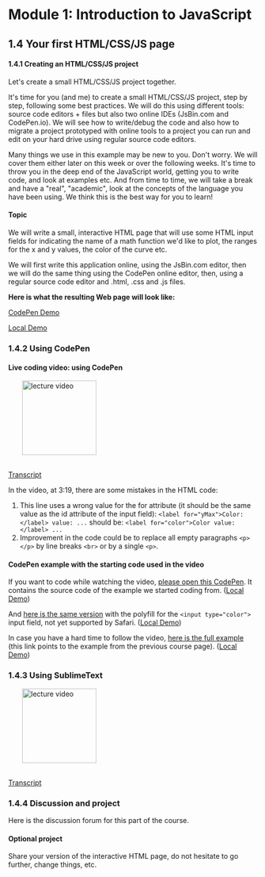 # Module 1: Introduction to JavaScript

## 1.4 Your first HTML/CSS/JS page

#### 1.4.1 Creating an HTML/CSS/JS project

Let's create a small HTML/CSS/JS project together.

It's time for you (and me) to create a small HTML/CSS/JS project, step by step, following some best practices. We will do this using different tools: source code editors + files but also two online IDEs (JsBin.com and CodePen.io). We will see how to write/debug the code and also how to migrate a project prototyped with online tools to a project you can run and edit on your hard drive using regular source code editors.

Many things we use in this example may be new to you. Don't worry. We will cover them either later on this week or over the following weeks. It's time to throw you in the deep end of the JavaScript world, getting you to write code, and look at examples etc. And from time to time, we will take a break and have a "real", "academic", look at the concepts of the language you have been using. We think this is the best way for you to learn!

#### Topic

We will write a small, interactive HTML page that will use some HTML input fields for indicating the name of a math function we'd like to plot, the ranges for the x and y values, the color of the curve etc.

We will first write this application online, using the JsBin.com editor, then we will do the same thing using the CodePen online editor, then, using a regular source code editor and .html, .css and .js files.

__Here is what the resulting Web page will look like:__

[CodePen Demo](https://codepen.io/w3devcampus/pen/bqGboZ)

[Local Demo](src/01d-example01.html)


### 1.4.2 Using CodePen

#### Live coding video: using CodePen

<a href="https://edx-video.net/W3CJSIXX2016-V001300_DTH.mp4" target="_BLANK">
  <img style="margin-left: 2em;" src="https://bit.ly/2JtB40Q" alt="lecture video" width=150/>
</a><br/><br/>

[Transcript](https://tinyurl.com/yxs66n8t)

In the video, at 3:19, there are some mistakes in the HTML code:

1. This line uses a wrong value for the for attribute (it should be the same value as the id attribute of the input field): `<label for="yMax">Color: </label> value: ...` should be: `<label for="color">Color value: </label> ...`
1. Improvement in the code could be to replace all empty paragraphs `<p></p>` by line breaks `<br>` or by a single `<p>`.


#### CodePen example with the starting code used in the video

If you want to code while watching the video, [please open this CodePen](https://codepen.io/w3devcampus/pen/GmbpzZ). It contains the source code of the example we started coding from. ([Local Demo](src/01d-example02.html))

And [here is the same version](https://codepen.io/w3devcampus/pen/PjomvR?editors=1000#0) with the polyfill for the `<input type="color">` input field, not yet supported by Safari. ([Local Demo](src/01d-example03.html))

In case you have a hard time to follow the video, [here is the full example](https://codepen.io/w3devcampus/pen/bqGboZ) (this link points to the example from the previous course page). ([Local Demo](src/01d-example04.html))


### 1.4.3 Using SublimeText

<a href="https://edx-video.net/W3CJSIXX2016-V001000_DTH.mp4" target="_BLANK">
  <img style="margin-left: 2em;" src="https://bit.ly/2JtB40Q" alt="lecture video" width=150/>
</a><br/><br/>

[Transcript](https://tinyurl.com/yygxc59p)


### 1.4.4 Discussion and project

Here is the discussion forum for this part of the course.

#### Optional project

Share your version of the interactive HTML page, do not hesitate to go further, change things, etc.



